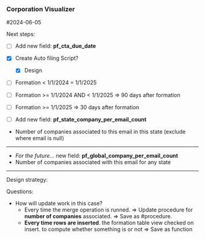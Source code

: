 

### Corporation Visualizer
#2024-06-05

Next steps:

- [ ] Add new field: **pf_cta_due_date**
- [x] Create Auto filing Script?
	- [x] Design
- [ ] Formation < 1/1/2024 = 1/1/2025
- [ ] Formation >= 1/1/2024 AND < 1/1/2025 => 90 days after formation
- [ ]  Formation >= 1/1/2025 => 30 days after formation

- [ ] Add new field: **pf_state_company_per_email_count**

- Number of companies associated to this email in this state (exclude where email is null)

---

- _For the future…_ new field: **pf_global_company_per_email_count**
- Number of companies associated with this email for any state

---
Design strategy:

Questions:
- How will update work in this case?
	- Every time the merge operation is runned. => Update procedure for **number of companies** associated. => Save as #procedure.
	- **Every time rows are inserted**. the formation table view checked on insert. to compute whether something is or not => Save as function 

